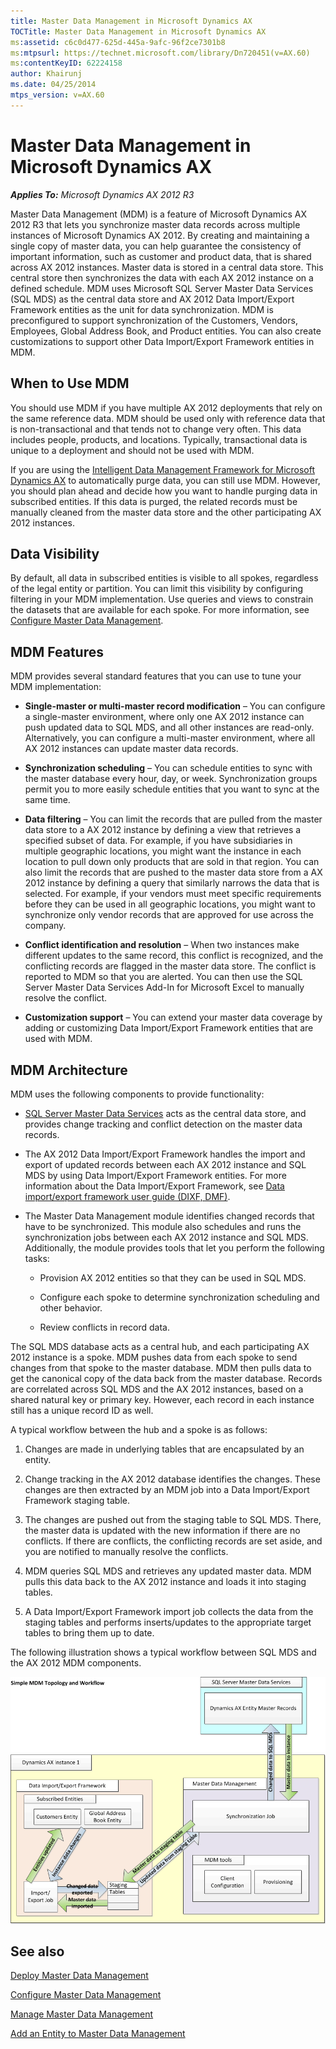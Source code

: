 ```yaml
---
title: Master Data Management in Microsoft Dynamics AX
TOCTitle: Master Data Management in Microsoft Dynamics AX
ms:assetid: c6c0d477-625d-445a-9afc-96f2ce7301b8
ms:mtpsurl: https://technet.microsoft.com/library/Dn720451(v=AX.60)
ms:contentKeyID: 62224158
author: Khairunj
ms.date: 04/25/2014
mtps_version: v=AX.60
---
```


# Master Data Management in Microsoft Dynamics AX 


_**Applies To:** Microsoft Dynamics AX 2012 R3_

Master Data Management (MDM) is a feature of Microsoft Dynamics AX 2012 R3 that lets you synchronize master data records across multiple instances of Microsoft Dynamics AX 2012. By creating and maintaining a single copy of master data, you can help guarantee the consistency of important information, such as customer and product data, that is shared across AX 2012 instances. Master data is stored in a central data store. This central store then synchronizes the data with each AX 2012 instance on a defined schedule. MDM uses Microsoft SQL Server Master Data Services (SQL MDS) as the central data store and AX 2012 Data Import/Export Framework entities as the unit for data synchronization. MDM is preconfigured to support synchronization of the Customers, Vendors, Employees, Global Address Book, and Product entities. You can also create customizations to support other Data Import/Export Framework entities in MDM.

## When to Use MDM

You should use MDM if you have multiple AX 2012 deployments that rely on the same reference data. MDM should be used only with reference data that is non-transactional and that tends not to change very often. This data includes people, products, and locations. Typically, transactional data is unique to a deployment and should not be used with MDM.

If you are using the [Intelligent Data Management Framework for Microsoft Dynamics AX](microsoft-dynamics-ax-intelligent-data-management-framework-idmf.md) to automatically purge data, you can still use MDM. However, you should plan ahead and decide how you want to handle purging data in subscribed entities. If this data is purged, the related records must be manually cleaned from the master data store and the other participating AX 2012 instances.

## Data Visibility

By default, all data in subscribed entities is visible to all spokes, regardless of the legal entity or partition. You can limit this visibility by configuring filtering in your MDM implementation. Use queries and views to constrain the datasets that are available for each spoke. For more information, see [Configure Master Data Management](configure-master-data-management.md).

## MDM Features

MDM provides several standard features that you can use to tune your MDM implementation:

  - **Single-master or multi-master record modification** – You can configure a single-master environment, where only one AX 2012 instance can push updated data to SQL MDS, and all other instances are read-only. Alternatively, you can configure a multi-master environment, where all AX 2012 instances can update master data records.

  - **Synchronization scheduling** – You can schedule entities to sync with the master database every hour, day, or week. Synchronization groups permit you to more easily schedule entities that you want to sync at the same time.

  - **Data filtering** – You can limit the records that are pulled from the master data store to a AX 2012 instance by defining a view that retrieves a specified subset of data. For example, if you have subsidiaries in multiple geographic locations, you might want the instance in each location to pull down only products that are sold in that region. You can also limit the records that are pushed to the master data store from a AX 2012 instance by defining a query that similarly narrows the data that is selected. For example, if your vendors must meet specific requirements before they can be used in all geographic locations, you might want to synchronize only vendor records that are approved for use across the company.

  - **Conflict identification and resolution** – When two instances make different updates to the same record, this conflict is recognized, and the conflicting records are flagged in the master data store. The conflict is reported to MDM so that you are alerted. You can then use the SQL Server Master Data Services Add-In for Microsoft Excel to manually resolve the conflict.

  - **Customization support** – You can extend your master data coverage by adding or customizing Data Import/Export Framework entities that are used with MDM.

## MDM Architecture

MDM uses the following components to provide functionality:

  - [SQL Server Master Data Services](http://go.microsoft.com/fwlink/?linkid=393133%26clcid=0x409) acts as the central data store, and provides change tracking and conflict detection on the master data records.

  - The AX 2012 Data Import/Export Framework handles the import and export of updated records between each AX 2012 instance and SQL MDS by using Data Import/Export Framework entities. For more information about the Data Import/Export Framework, see [Data import/export framework user guide (DIXF, DMF)](data-import-export-framework-user-guide-dixf-dmf.md).

  - The Master Data Management module identifies changed records that have to be synchronized. This module also schedules and runs the synchronization jobs between each AX 2012 instance and SQL MDS. Additionally, the module provides tools that let you perform the following tasks:
    
      - Provision AX 2012 entities so that they can be used in SQL MDS.
    
      - Configure each spoke to determine synchronization scheduling and other behavior.
    
      - Review conflicts in record data.

The SQL MDS database acts as a central hub, and each participating AX 2012 instance is a spoke. MDM pushes data from each spoke to send changes from that spoke to the master database. MDM then pulls data to get the canonical copy of the data back from the master database. Records are correlated across SQL MDS and the AX 2012 instances, based on a shared natural key or primary key. However, each record in each instance still has a unique record ID as well.

A typical workflow between the hub and a spoke is as follows:

1.  Changes are made in underlying tables that are encapsulated by an entity.

2.  Change tracking in the AX 2012 database identifies the changes. These changes are then extracted by an MDM job into a Data Import/Export Framework staging table.

3.  The changes are pushed out from the staging table to SQL MDS. There, the master data is updated with the new information if there are no conflicts. If there are conflicts, the conflicting records are set aside, and you are notified to manually resolve the conflicts.

4.  MDM queries SQL MDS and retrieves any updated master data. MDM pulls this data back to the AX 2012 instance and loads it into staging tables.

5.  A Data Import/Export Framework import job collects the data from the staging tables and performs inserts/updates to the appropriate target tables to bring them up to date.

The following illustration shows a typical workflow between SQL MDS and the AX 2012 MDM components.

![MDM components and the basic workflow between them](images/Dn720451.MDMtopology(AX.60).gif "MDM components and the basic workflow between them")

## See also

[Deploy Master Data Management](deploy-master-data-management.md)

[Configure Master Data Management](configure-master-data-management.md)

[Manage Master Data Management](manage-master-data-management.md)

[Add an Entity to Master Data Management](add-an-entity-to-master-data-management.md)

  


